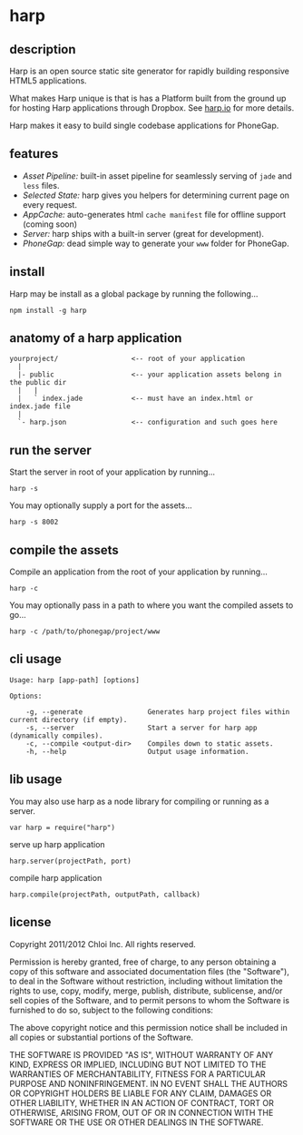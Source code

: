 # harp

## description

Harp is an open source static site generator for rapidly building responsive HTML5 applications.

What makes Harp unique is that is has a Platform built from the ground up for hosting Harp applications through Dropbox. See [harp.io](http://harp.io) for more details.

Harp makes it easy to build single codebase applications for PhoneGap.

## features

  - *Asset Pipeline:* built-in asset pipeline for seamlessly serving of `jade` and `less` files.
  - *Selected State:* harp gives you helpers for determining current page on every request.
  - *AppCache:* auto-generates html `cache manifest` file for offline support (coming soon)
  - *Server:* harp ships with a built-in server (great for development).
  - *PhoneGap:* dead simple way to generate your `www` folder for PhoneGap.

## install

Harp may be install as a global package by running the following...

    npm install -g harp

## anatomy of a harp application

    yourproject/                  <-- root of your application
      |
      |- public                   <-- your application assets belong in the public dir
      |   |
      |   ` index.jade            <-- must have an index.html or index.jade file
      |
      `- harp.json                <-- configuration and such goes here

## run the server

Start the server in root of your application by running...

    harp -s
    
You may optionally supply a port for the assets...

    harp -s 8002
    
## compile the assets

Compile an application from the root of your application by running...

    harp -c
    
You may optionally pass in a path to where you want the compiled assets to go...

    harp -c /path/to/phonegap/project/www

## cli usage

    Usage: harp [app-path] [options]

    Options:

        -g, --generate                Generates harp project files within current directory (if empty).
        -s, --server                  Start a server for harp app (dynamically compiles).
        -c, --compile <output-dir>    Compiles down to static assets.
        -h, --help                    Output usage information.


## lib usage

You may also use harp as a node library for compiling or running as a server.

    var harp = require("harp")

serve up harp application

    harp.server(projectPath, port)

compile harp application

    harp.compile(projectPath, outputPath, callback)

## license

Copyright 2011/2012 Chloi Inc. All rights reserved.

Permission is hereby granted, free of charge, to any person obtaining a copy of this software and associated documentation files (the "Software"), to deal in the Software without restriction, including without limitation the rights to use, copy, modify, merge, publish, distribute, sublicense, and/or sell copies of the Software, and to permit persons to whom the Software is furnished to do so, subject to the following conditions:

The above copyright notice and this permission notice shall be included in all copies or substantial portions of the Software.

THE SOFTWARE IS PROVIDED "AS IS", WITHOUT WARRANTY OF ANY KIND, EXPRESS OR IMPLIED, INCLUDING BUT NOT LIMITED TO THE WARRANTIES OF MERCHANTABILITY, FITNESS FOR A PARTICULAR PURPOSE AND NONINFRINGEMENT. IN NO EVENT SHALL THE AUTHORS OR COPYRIGHT HOLDERS BE LIABLE FOR ANY CLAIM, DAMAGES OR OTHER LIABILITY, WHETHER IN AN ACTION OF CONTRACT, TORT OR OTHERWISE, ARISING FROM, OUT OF OR IN CONNECTION WITH THE SOFTWARE OR THE USE OR OTHER DEALINGS IN THE SOFTWARE.


